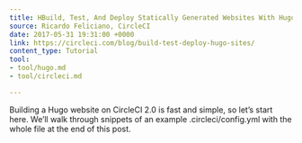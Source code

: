 ```yaml
---
title: HBuild, Test, And Deploy Statically Generated Websites With Hugo
source: Ricardo Feliciano, CircleCI
date: 2017-05-31 19:31:00 +0000
link: https://circleci.com/blog/build-test-deploy-hugo-sites/
content_type: Tutorial
tool:
- tool/hugo.md
- tool/circleci.md

---
```

Building a Hugo website on CircleCI 2.0 is fast and simple, so let’s start here. We’ll walk through snippets of an example .circleci/config.yml with the whole file at the end of this post.





